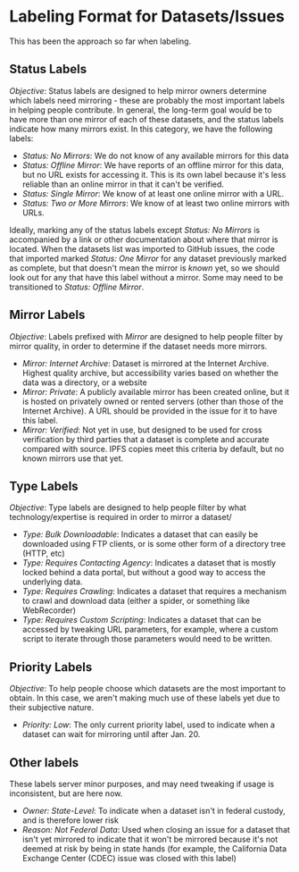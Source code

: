 # Labeling Format for Datasets/Issues
This has been the approach so far when labeling.

## Status Labels
*Objective*: Status labels are designed to help mirror owners determine which labels need mirroring - these are probably the most important labels in helping people contribute. In general, the long-term goal
would be to have more than one mirror of each of these datasets, and the status labels indicate how many mirrors exist. In this category, we have the following labels:

 * _Status: No Mirrors_: We do not know of any available mirrors for this data
 * _Status: Offline Mirror_: We have reports of an offline mirror for this data, but no URL exists for accessing it. This is its own label because it's less reliable than an online mirror in that it can't be verified.
 * _Status: Single Mirror_: We know of at least one online mirror with a URL.
 * _Status: Two or More Mirrors_: We know of at least two online mirrors with URLs.
 
Ideally, marking any of the status labels except _Status: No Mirrors_ is accompanied by a link or other documentation about where that mirror is located. When the datasets list was imported to GitHub issues, the code that imported marked _Status: One Mirror_ for any dataset previously marked as complete, but that doesn't mean the mirror is *known* yet, so we should look out for any that have this label without a mirror. Some may need to be transitioned to _Status: Offline Mirror_.

## Mirror Labels
*Objective*: Labels prefixed with _Mirror_ are designed to help people filter by mirror quality, in order to determine if the dataset needs more mirrors.

 * _Mirror: Internet Archive_: Dataset is mirrored at the Internet Archive. Highest quality archive, but accessibility varies based on whether the data was a directory, or a website
 * _Mirror: Private_: A publicly available mirror has been created online, but it is hosted on privately owned or rented servers (other than those of the Internet Archive). A URL should be provided in the issue for it to have this label.
 * _Mirror: Verified_: Not yet in use, but designed to be used for cross verification by third parties that a dataset is complete and accurate compared with source. IPFS copies meet this criteria by default, but no known mirrors use that yet.
 
## Type Labels
*Objective*: Type labels are designed to help people filter by what technology/expertise is required in order to mirror a dataset/

 * _Type: Bulk Downloadable_: Indicates a dataset that can easily be downloaded using FTP clients, or is some other form of a directory tree (HTTP, etc)
 * _Type: Requires Contacting Agency_: Indicates a dataset that is mostly locked behind a data portal, but without a good way to access the underlying data.
 * _Type: Requires Crawling_: Indicates a dataset that requires a mechanism to crawl and download data (either a spider, or something like WebRecorder)
 * _Type: Requires Custom Scripting_: Indicates a dataset that can be accessed by tweaking URL parameters, for example, where a custom script to iterate through those parameters would need to be written.
 
## Priority Labels
*Objective*: To help people choose which datasets are the most important to obtain. In this case, we aren't making much use of these labels yet due to their subjective nature. 

 * _Priority: Low_: The only current priority label, used to indicate when a dataset can wait for mirroring until after Jan. 20.
 
## Other labels
These labels server minor purposes, and may need tweaking if usage is inconsistent, but are here now.
 * _Owner: State-Level_: To indicate when a dataset isn't in federal custody, and is therefore lower risk
 * _Reason: Not Federal Data_: Used when closing an issue for a dataset that isn't yet mirrored to indicate that it won't be mirrored because it's not deemed at risk by being in state hands (for example, the California Data Exchange Center (CDEC) issue was closed with this label)
